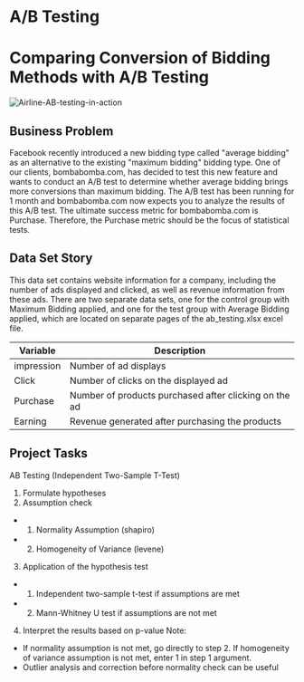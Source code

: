 # A/B Testing

# Comparing Conversion of Bidding Methods with A/B Testing
![Airline-AB-testing-in-action](https://user-images.githubusercontent.com/111612847/225813056-2a2d5239-f94c-4439-8979-ee2161ad58f5.jpg)



## Business Problem


Facebook recently introduced a new bidding type called "average bidding" as an alternative to the
existing "maximum bidding" bidding type. One of our clients, bombabomba.com, has decided to test this new
feature and wants to conduct an A/B test to determine whether average bidding brings more conversions than
maximum bidding. The A/B test has been running for 1 month and bombabomba.com now expects you to analyze
the results of this A/B test. The ultimate success metric for bombabomba.com is Purchase. Therefore,
the Purchase metric should be the focus of statistical tests.

## Data Set Story

This data set contains website information for a company, including the number of ads displayed and clicked,
as well as revenue information from these ads. There are two separate data sets, one for the control group
with Maximum Bidding applied, and one for the test group with Average Bidding applied, which are located on
separate pages of the ab_testing.xlsx excel file.

| Variable | Description |
| --- | --- |
| impression | Number of ad displays |
| Click | Number of clicks on the displayed ad |
| Purchase | Number of products purchased after clicking on the ad |
| Earning | Revenue generated after purchasing the products |



## Project Tasks

AB Testing (Independent Two-Sample T-Test)


1. Formulate hypotheses
2. Assumption check
- 1. Normality Assumption (shapiro)
- 2. Homogeneity of Variance (levene)
3. Application of the hypothesis test
- 1. Independent two-sample t-test if assumptions are met
- 2. Mann-Whitney U test if assumptions are not met
4. Interpret the results based on p-value
Note:
- If normality assumption is not met, go directly to step 2. If homogeneity of variance assumption is not
met, enter 1 in step 1 argument.
- Outlier analysis and correction before normality check can be useful
